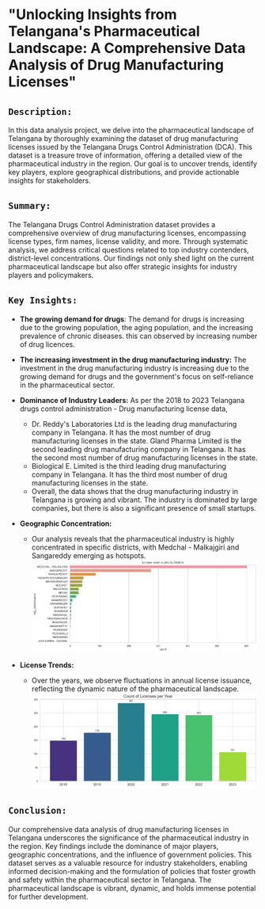 # "Unlocking Insights from Telangana's Pharmaceutical Landscape: A Comprehensive Data Analysis of Drug Manufacturing Licenses"

## `Description:`
In this data analysis project, we delve into the pharmaceutical landscape of Telangana by thoroughly examining the dataset of drug manufacturing licenses issued by the Telangana Drugs Control Administration (DCA). This dataset is a treasure trove of information, offering a detailed view of the pharmaceutical industry in the region. Our goal is to uncover trends, identify key players, explore geographical distributions, and provide actionable insights for stakeholders.

## `Summary:`
The Telangana Drugs Control Administration dataset provides a comprehensive overview of drug manufacturing licenses, encompassing license types, firm names, license validity, and more. Through systematic analysis, we address critical questions related to top industry contenders, district-level concentrations. Our findings not only shed light on the current pharmaceutical landscape but also offer strategic insights for industry players and policymakers.

## `Key Insights:`

- **The growing demand for drugs**: The demand for drugs is increasing due to the growing population, the aging population, and the increasing prevalence of chronic diseases. this can observed by increasing number of drug licences.

- **The increasing investment in the drug manufacturing industry:** The investment in the drug manufacturing industry is increasing due to the growing demand for drugs and the government's focus on self-reliance in the pharmaceutical sector.

- **Dominance of Industry Leaders:** As per the 2018 to 2023 Telangana drugs control administration - Drug manufacturing license data,
  - Dr. Reddy's Laboratories Ltd is the leading drug manufacturing company in Telangana. It has the most number of drug manufacturing licenses in the state. Gland Pharma Limited is the second leading drug manufacturing company in Telangana. It has the second most number of drug manufacturing licenses in the state.
  - Biological E. Limited is the third leading drug manufacturing company in Telangana. It has the third most number of drug manufacturing licenses in the state.
  - Overall, the data shows that the drug manufacturing industry in Telangana is growing and vibrant. The industry is dominated by large companies, but there is also a significant presence of small startups.

- **Geographic Concentration:**
   - Our analysis reveals that the pharmaceutical industry is highly concentrated in specific districts, with Medchal - Malkajgiri and Sangareddy emerging as hotspots.
![image](https://github.com/raviteja-padala/DATA_ANALYSIS/blob/main/Drug_manufacturing_licenses_Analysis/mfg%20licences%20by%20areas.png)

- **License Trends:**
   - Over the years, we observe fluctuations in annual license issuance, reflecting the dynamic nature of the pharmaceutical landscape.
![image](https://github.com/raviteja-padala/DATA_ANALYSIS/blob/main/Drug_manufacturing_licenses_Analysis/count%20of%20licences%20by%20year.png)



## `Conclusion:`
Our comprehensive data analysis of drug manufacturing licenses in Telangana underscores the significance of the pharmaceutical industry in the region. Key findings include the dominance of major players, geographic concentrations, and the influence of government policies. This dataset serves as a valuable resource for industry stakeholders, enabling informed decision-making and the formulation of policies that foster growth and safety within the pharmaceutical sector in Telangana. The pharmaceutical landscape is vibrant, dynamic, and holds immense potential for further development.
